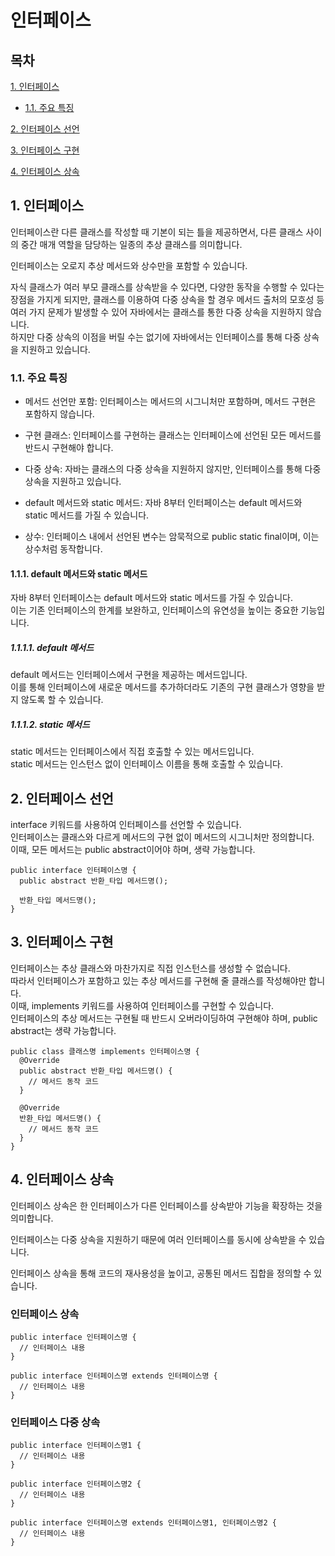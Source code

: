 # 인터페이스

## 목차

[1. 인터페이스](#1-인터페이스)
- [1.1. 주요 특징](#11-주요-특징)

[2. 인터페이스 선언](#2-인터페이스-선언)

[3. 인터페이스 구현](#3-인터페이스-구현)

[4. 인터페이스 상속](#4-인터페이스-상속)

## 1. 인터페이스

인터페이스란 다른 클래스를 작성할 때 기본이 되는 틀을 제공하면서, 다른 클래스 사이의 중간 매개 역할을 담당하는 일종의 추상 클래스를 의미합니다.

인터페이스는 오로지 추상 메서드와 상수만을 포함할 수 있습니다.

자식 클래스가 여러 부모 클래스를 상속받을 수 있다면, 다양한 동작을 수행할 수 있다는 장점을 가지게 되지만, 클래스를 이용하여 다중 상속을 할 경우 메서드 출처의 모호성 등 여러 가지 문제가 발생할 수 있어 자바에서는 클래스를 통한 다중 상속을 지원하지 않습니다.<br>
하지만 다중 상속의 이점을 버릴 수는 없기에 자바에서는 인터페이스를 통해 다중 상속을 지원하고 있습니다.

### 1.1. 주요 특징
- 메서드 선언만 포함: 인터페이스는 메서드의 시그니처만 포함하며, 메서드 구현은 포함하지 않습니다.

- 구현 클래스: 인터페이스를 구현하는 클래스는 인터페이스에 선언된 모든 메서드를 반드시 구현해야 합니다.

- 다중 상속: 자바는 클래스의 다중 상속을 지원하지 않지만, 인터페이스를 통해 다중 상속을 지원하고 있습니다.

- default 메서드와 static 메서드: 자바 8부터 인터페이스는 default 메서드와 static 메서드를 가질 수 있습니다.

- 상수: 인터페이스 내에서 선언된 변수는 암묵적으로 public static final이며, 이는 상수처럼 동작합니다.

#### 1.1.1. default 메서드와 static 메서드

자바 8부터 인터페이스는 default 메서드와 static 메서드를 가질 수 있습니다.<br>
이는 기존 인터페이스의 한계를 보완하고, 인터페이스의 유연성을 높이는 중요한 기능입니다.

##### 1.1.1.1. default 메서드

default 메서드는 인터페이스에서 구현을 제공하는 메서드입니다.<br>
이를 통해 인터페이스에 새로운 메서드를 추가하더라도 기존의 구현 클래스가 영향을 받지 않도록 할 수 있습니다.

##### 1.1.1.2. static 메서드

static 메서드는 인터페이스에서 직접 호출할 수 있는 메서드입니다.<br>
static 메서드는 인스턴스 없이 인터페이스 이름을 통해 호출할 수 있습니다.

## 2. 인터페이스 선언

interface 키워드를 사용하여 인터페이스를 선언할 수 있습니다.<br>
인터페이스는 클래스와 다르게 메서드의 구현 없이 메서드의 시그니처만 정의합니다.<br>
이때, 모든 메서드는 public abstract이어야 하며, 생략 가능합니다.

```
public interface 인터페이스명 {
  public abstract 반환_타입 메서드명();

  반환_타입 메서드명();
}
```

## 3. 인터페이스 구현

인터페이스는 추상 클래스와 마찬가지로 직접 인스턴스를 생성할 수 없습니다.<br>
따라서 인터페이스가 포함하고 있는 추상 메서드를 구현해 줄 클래스를 작성해야만 합니다.<br>
이때, implements 키워드를 사용하여 인터페이스를 구현할 수 있습니다.<br>
인터페이스의 추상 메서드는 구현될 때 반드시 오버라이딩하여 구현해야 하며, public abstract는 생략 가능합니다.

```
public class 클래스명 implements 인터페이스명 {
  @Override
  public abstract 반환_타입 메서드명() {
    // 메서드 동작 코드
  }

  @Override
  반환_타입 메서드명() {
    // 메서드 동작 코드
  }
}
```

## 4. 인터페이스 상속

인터페이스 상속은 한 인터페이스가 다른 인터페이스를 상속받아 기능을 확장하는 것을 의미합니다.

인터페이스는 다중 상속을 지원하기 때문에 여러 인터페이스를 동시에 상속받을 수 있습니다.

인터페이스 상속을 통해 코드의 재사용성을 높이고, 공통된 메서드 집합을 정의할 수 있습니다.

### 인터페이스 상속

```
public interface 인터페이스명 {
  // 인터페이스 내용
}

public interface 인터페이스명 extends 인터페이스명 {
  // 인터페이스 내용
}
```

### 인터페이스 다중 상속

```
public interface 인터페이스명1 {
  // 인터페이스 내용
}

public interface 인터페이스명2 {
  // 인터페이스 내용
}

public interface 인터페이스명 extends 인터페이스명1, 인터페이스명2 {
  // 인터페이스 내용
}
```